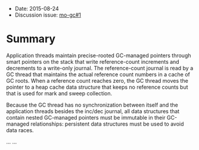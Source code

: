 
* Date: 2015-08-24
* Discussion issue: [mo-gc#1](https://github.com/pliniker/mo-gc/issues/1)

# Summary

Application threads maintain precise-rooted GC-managed pointers through smart
pointers on the stack that write reference-count increments and decrements to a
write-only journal. The reference-count journal is read by a GC thread that
maintains the actual reference count numbers in a cache of GC roots. When a
reference count reaches zero, the GC thread moves the pointer to a heap cache
data structure that keeps no reference counts but that is used for mark and
sweep collection.

Because the GC thread has no synchronization between itself
and the application threads besides the inc/dec journal, all data structures
that contain nested GC-managed pointers must be immutable in their GC-managed
relationships: persistent data structures must be used to avoid data races.

...
...
